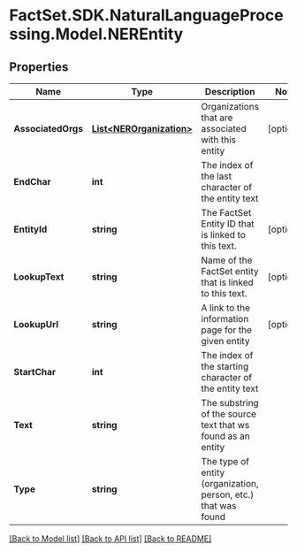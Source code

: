 # FactSet.SDK.NaturalLanguageProcessing.Model.NEREntity

## Properties

Name | Type | Description | Notes
------------ | ------------- | ------------- | -------------
**AssociatedOrgs** | [**List&lt;NEROrganization&gt;**](NEROrganization.md) | Organizations that are associated with this entity | [optional] 
**EndChar** | **int** | The index of the last character of the entity text | 
**EntityId** | **string** | The FactSet Entity ID that is linked to this text. | [optional] 
**LookupText** | **string** | Name of the FactSet entity that is linked to this text. | [optional] 
**LookupUrl** | **string** | A link to the information page for the given entity | [optional] 
**StartChar** | **int** | The index of the starting character of the entity text | 
**Text** | **string** | The substring of the source text that ws found as an entity | 
**Type** | **string** | The type of entity (organization, person, etc.) that was found | 

[[Back to Model list]](../README.md#documentation-for-models) [[Back to API list]](../README.md#documentation-for-api-endpoints) [[Back to README]](../README.md)

